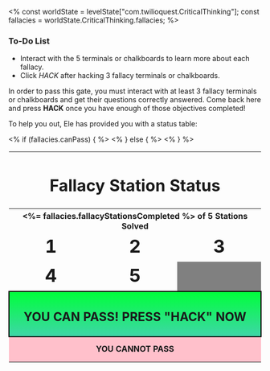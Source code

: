 <%
const worldState = levelState["com.twilioquest.CriticalThinking"];
const fallacies = worldState.CriticalThinking.fallacies;
%>

<div class="aside">
<h3>To-Do List</h3>
<ul>
  <li>Interact with the 5 terminals or chalkboards to learn more about each fallacy.</li>
  <li>Click <em>HACK</em> after hacking 3 fallacy terminals or chalkboards.</li>
</ul>
</div>

In order to pass this gate, you must interact with at least 3 fallacy terminals or chalkboards
and get their questions correctly answered. Come back here and press __HACK__ once you
have enough of those objectives completed!

To help you out, Ele has provided you with a status table:

<style>
.puzzle-grid {

}

.puzzle-grid td {
  width: 33%;
  height:50px;
  text-align:center;
  font-weight:bold;
}
</style>

<table class="puzzle-grid" style="border:none">
<tr><td colspan="3"><h1>Fallacy Station Status</h1></td></tr>
<tr><th colspan="3" style="text-align: center"><%= fallacies.fallacyStationsCompleted %> of 5 Stations Solved</th></tr>
<tr>
  <td style="font-size: 36px; background-color:<%= fallacies.fallacyStation1 ? 'lime' : 'red' %>">1</td>
  <td style="font-size: 36px; background-color:<%= fallacies.fallacyStation2 ? 'lime' : 'red' %>">2</td>
  <td style="font-size: 36px; background-color:<%= fallacies.fallacyStation3 ? 'lime' : 'red' %>">3</td>
<tr>
  <td style="font-size: 36px; background-color:<%= fallacies.fallacyStation4 ? 'lime' : 'red' %>">4</td>
  <td style="font-size: 36px; background-color:<%= fallacies.fallacyStation5 ? 'lime' : 'red' %>">5</td>
  <td style="background-color:gray"></td>
</tr>
<% if (fallacies.canPass) { %>
<tr><td colspan="3" style="background-image: linear-gradient(0deg, rgba(62,214,167,1) 0%, rgba(0,255,59,1) 100%); border: 2px solid black"><h2>YOU CAN PASS! PRESS "HACK" NOW</h2></td></tr>
<% } else { %>
<tr><td colspan="3" style="background-color: pink">YOU CANNOT PASS</td></tr> 
<% } %>
</table>
